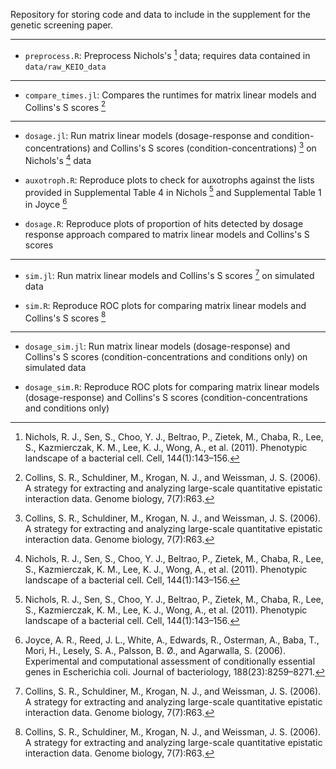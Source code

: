 Repository for storing code and data to include in the supplement for the 
genetic screening paper.

---

- `preprocess.R`: Preprocess Nichols's [^fn3] data; requires data contained in 
`data/raw_KEIO_data`

---

- `compare_times.jl`: Compares the runtimes for matrix linear models and 
Collins's S scores [^fn1]

---

- `dosage.jl`: Run matrix linear models 
(dosage-response and condition-concentrations) and Collins's S scores 
(condition-concentrations) [^fn1] on Nichols's [^fn3] data

- `auxotroph.R`: Reproduce plots to check for auxotrophs against the lists 
provided in Supplemental Table 4 in Nichols [^fn3] and Supplemental Table 1 
in Joyce [^fn2]

- `dosage.R`: Reproduce plots of proportion of hits detected by dosage 
response approach compared to matrix linear models and Collins's S scores

---

- `sim.jl`: Run matrix linear models and Collins's S scores [^fn1] on 
simulated data

- `sim.R`: Reproduce ROC plots for comparing matrix linear models and 
Collins's S scores [^fn1]

---

- `dosage_sim.jl`: Run matrix linear models (dosage-response) and Collins's S 
scores (condition-concentrations and conditions only) on simulated data

- `dosage_sim.R`: Reproduce ROC plots for comparing matrix linear models 
(dosage-response) and Collins's S scores 
(condition-concentrations and conditions only)


[^fn1]: Collins, S. R., Schuldiner, M., Krogan, N. J., and Weissman, J. S. 
    (2006). A strategy for extracting and analyzing large-scale quantitative 
    epistatic interaction data. Genome biology, 7(7):R63. 

[^fn2]: Joyce, A. R., Reed, J. L., White, A., Edwards, R., Osterman, A., 
    Baba, T., Mori, H., Lesely, S. A., Palsson, B. Ø., and Agarwalla, S. 
    (2006). Experimental and computational assessment of conditionally 
    essential genes in Escherichia coli. Journal of bacteriology, 
    188(23):8259–8271. 

[^fn3]: Nichols, R. J., Sen, S., Choo, Y. J., Beltrao, P., Zietek, M., 
    Chaba, R., Lee, S., Kazmierczak, K. M., Lee, K. J., Wong, A., et al. 
    (2011). Phenotypic landscape of a bacterial cell. Cell, 144(1):143–156. 

